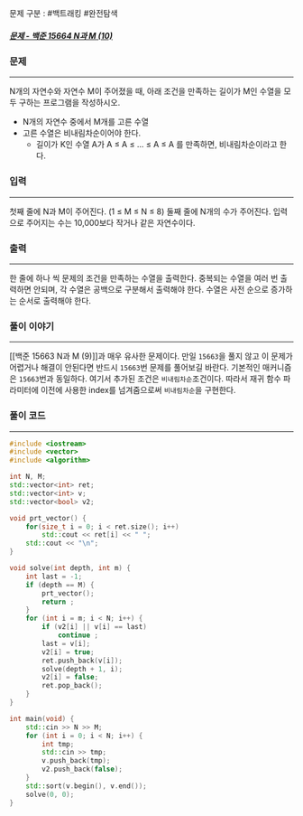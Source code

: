 문제 구분 : #백트래킹 #완전탐색 
##### [문제 - 백준 15664 N과 M (10)](https://www.acmicpc.net/problem/15664)

### 문제
<hr>

N개의 자연수와 자연수 M이 주어졌을 때, 아래 조건을 만족하는 길이가 M인 수열을 모두 구하는 프로그램을 작성하시오.
- N개의 자연수 중에서 M개를 고른 수열
- 고른 수열은 비내림차순이어야 한다.
	- 길이가 K인 수열 A가 A ≤ A ≤ ... ≤ A ≤ A 를 만족하면, 비내림차순이라고 한다.

### 입력
<hr>

첫째 줄에 N과 M이 주어진다. (1 ≤ M ≤ N ≤ 8)
둘째 줄에 N개의 수가 주어진다. 입력으로 주어지는 수는 10,000보다 작거나 같은 자연수이다.
### 출력
<hr>

한 줄에 하나 씩 문제의 조건을 만족하는 수열을 출력한다. 중복되는 수열을 여러 번 출력하면 안되며, 각 수열은 공백으로 구분해서 출력해야 한다. 수열은 사전 순으로 증가하는 순서로 출력해야 한다.
### 풀이 이야기
<hr>

[[백준 15663 N과 M (9)]]과 매우 유사한 문제이다. 만일 `15663`을 풀지 않고 이 문제가 어렵거나 해결이 안된다면 반드시 `15663`번 문제를 풀어보길 바란다. 기본적인 매커니즘은 `15663`번과 동일하다. 여기서 추가된 조건은 `비내림차순`조건이다. 따라서 재귀 함수 파라미터에 이전에 사용한 index를 넘겨줌으로써  `비내림차순`을 구현한다.
### 풀이 코드
<hr>

``` c++
#include <iostream>
#include <vector>
#include <algorithm>

int N, M;
std::vector<int> ret;
std::vector<int> v;
std::vector<bool> v2;

void prt_vector() {
	for(size_t i = 0; i < ret.size(); i++)
		std::cout << ret[i] << " ";
	std::cout << "\n";
}

void solve(int depth, int m) {
	int last = -1;
	if (depth == M) {
		prt_vector();
		return ;
	}
	for (int i = m; i < N; i++) {
		if (v2[i] || v[i] == last)
			continue ;
		last = v[i];
		v2[i] = true;
		ret.push_back(v[i]);
		solve(depth + 1, i);
		v2[i] = false;
		ret.pop_back();
	}
}

int main(void) {
	std::cin >> N >> M;
	for (int i = 0; i < N; i++) {
		int tmp;
		std::cin >> tmp;
		v.push_back(tmp);
		v2.push_back(false);
	}
	std::sort(v.begin(), v.end());
	solve(0, 0);
}
```


